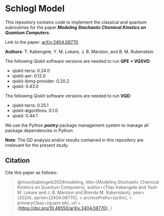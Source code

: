 # Schlogl Model
This repository contains code to implement the classical and quantum subroutines for the paper ***Modeling Stochastic Chemical Kinetics on Quantum Computers***.

Link to the paper: [arXiv:2404.08770](https://arxiv.org/abs/2404.08770).

**Authors**: T. Kabengele, Y. M. Lokare, J. B. Marston, and B. M. Rubenstein. 

The following Qiskit software versions are needed to run **QPE + VQSVD**: 
- qiskit-terra: 0.24.0
- qiskit-aer: 0.12.0
- qiskit-ibmq-provider: 0.20.2
- qiskit: 0.43.0

The following Qiskit software versions are needed to run **VQD**: 
- qiskit-terra: 0.25.1
- qiskit-algorithms: 0.1.0
- qiskit: 0.44.1

We use the Python ***poetry*** package management system to manage all package dependencies in Python. 

**Note**: The DD analysis and/or results contained in this repository are irrelevant for the present study. 

## Citation

Cite this paper as follows: 

> @misc{kabengele2024modeling,
>      title={Modeling Stochastic Chemical Kinetics on Quantum Computers}, 
 >     author={Tilas Kabengele and Yash M. Lokare and J. B. Marston and Brenda M. Rubenstein},
  >    year={2024},
   >   eprint={2404.08770},
    >  archivePrefix={arXiv},
     > primaryClass={quant-ph},
> url = {https://doi.org/10.48550/arXiv.2404.08770}, }
